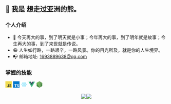 ## 👋 我是 想走过亚洲的熊。

### 个人介绍

- 🔭 今天再大的事，到了明天就是小事；今年再大的事，到了明年就是故事；今生再大的事，到了来世就是传说。
- 😀 人生如行路，一路艰辛，一路风景。你的目光所及，就是你的人生境界。
- 📭 邮箱地址: 1693889638@qq.com

### 掌握的技能

<code><img height="20" alt="javascript" src="assets/javascript.png"></code>
<code><img height="20" alt="typescript" src="https://raw.githubusercontent.com/github/explore/80688e429a7d4ef2fca1e82350fe8e3517d3494d/topics/typescript/typescript.png"></code>
<code><img height="20" alt="react" src="https://raw.githubusercontent.com/github/explore/80688e429a7d4ef2fca1e82350fe8e3517d3494d/topics/react/react.png"></code>
<code><img height="20" alt="graphql" src="https://raw.githubusercontent.com/github/explore/80688e429a7d4ef2fca1e82350fe8e3517d3494d/topics/vue/vue.png"></code>
<code><img height="20" alt="nodejs" src="https://raw.githubusercontent.com/github/explore/80688e429a7d4ef2fca1e82350fe8e3517d3494d/topics/nodejs/nodejs.png"></code>    



<div style="text-align:center"><img align="center" src="https://github-readme-stats.vercel.app/api?username=xp-bear&show_icons=true"><img align="center" src="https://github-readme-stats.vercel.app/api/top-langs/?username=xp-bear&layout=compact&theme=buefy&hide_border=true"></div>
